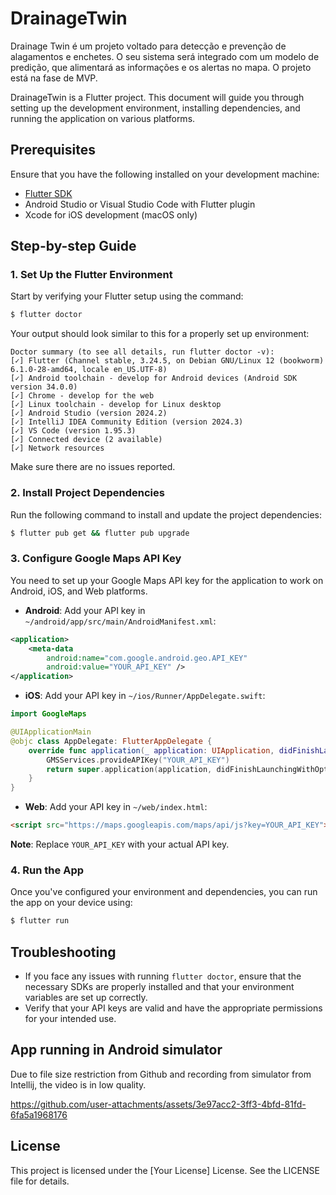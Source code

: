 # DrainageTwin

Drainage Twin é um projeto voltado para detecção e prevenção de alagamentos e enchetes. O seu sistema será integrado com um modelo de predição, que alimentará as informações e os alertas no mapa. O projeto está na fase de MVP.

DrainageTwin is a Flutter project. This document will guide you through setting up the development environment, installing dependencies, and running the application on various platforms.

## Prerequisites

Ensure that you have the following installed on your development machine:

- [Flutter SDK](https://flutter.dev/docs/get-started/install)
- Android Studio or Visual Studio Code with Flutter plugin
- Xcode for iOS development (macOS only)

## Step-by-step Guide

### 1. Set Up the Flutter Environment

Start by verifying your Flutter setup using the command:

```bash
$ flutter doctor
```

Your output should look similar to this for a properly set up environment:

```
Doctor summary (to see all details, run flutter doctor -v):
[✓] Flutter (Channel stable, 3.24.5, on Debian GNU/Linux 12 (bookworm) 6.1.0-28-amd64, locale en_US.UTF-8)
[✓] Android toolchain - develop for Android devices (Android SDK version 34.0.0)
[✓] Chrome - develop for the web
[✓] Linux toolchain - develop for Linux desktop
[✓] Android Studio (version 2024.2)
[✓] IntelliJ IDEA Community Edition (version 2024.3)
[✓] VS Code (version 1.95.3)
[✓] Connected device (2 available)
[✓] Network resources
```

Make sure there are no issues reported.

### 2. Install Project Dependencies

Run the following command to install and update the project dependencies:

```bash
$ flutter pub get && flutter pub upgrade
```

### 3. Configure Google Maps API Key

You need to set up your Google Maps API key for the application to work on Android, iOS, and Web platforms.

- **Android**: Add your API key in `~/android/app/src/main/AndroidManifest.xml`:

```xml
<application>
    <meta-data
        android:name="com.google.android.geo.API_KEY"
        android:value="YOUR_API_KEY" />
</application>
```

- **iOS**: Add your API key in `~/ios/Runner/AppDelegate.swift`:

```swift
import GoogleMaps

@UIApplicationMain
@objc class AppDelegate: FlutterAppDelegate {
    override func application(_ application: UIApplication, didFinishLaunchingWithOptions launchOptions: [UIApplication.LaunchOptionsKey: Any]?) -> Bool {
        GMSServices.provideAPIKey("YOUR_API_KEY")
        return super.application(application, didFinishLaunchingWithOptions: launchOptions)
    }
}
```

- **Web**: Add your API key in `~/web/index.html`:

```html
<script src="https://maps.googleapis.com/maps/api/js?key=YOUR_API_KEY"></script>
```

**Note**: Replace `YOUR_API_KEY` with your actual API key.

### 4. Run the App

Once you've configured your environment and dependencies, you can run the app on your device using:

```bash
$ flutter run
```

## Troubleshooting

- If you face any issues with running `flutter doctor`, ensure that the necessary SDKs are properly installed and that your environment variables are set up correctly.
- Verify that your API keys are valid and have the appropriate permissions for your intended use.

## App running in Android simulator

Due to file size restriction from Github and recording from simulator from Intellij, the video is in low quality.

https://github.com/user-attachments/assets/3e97acc2-3ff3-4bfd-81fd-6fa5a1968176

## License

This project is licensed under the [Your License] License. See the LICENSE file for details.
